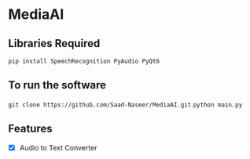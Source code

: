 # MediaAI
## Libraries Required
```pip install SpeechRecognition PyAudio PyQt6```
## To run the software
```git clone https://github.com/Saad-Naseer/MediaAI.git```
```python main.py```
## Features
- [x] Audio to Text Converter
